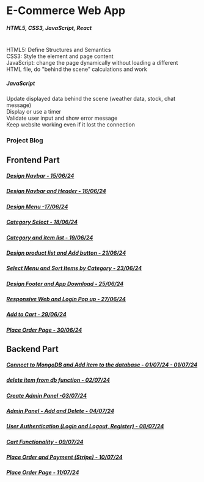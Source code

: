 # E-Commerce Web App

##### HTML5, CSS3, JavaScript, React
\
HTML5: Define Structures and Semantics\
CSS3: Style the element and page content\
JavaScript: change the page dynamically without loading a different \
HTML file, do "behind the scene" calculations and work


##### JavaScript

Update displayed data behind the scene (weather data, stock, chat message)\
Display or use a timer\
Validate user input and show error message\
Keep website working even if it lost the connection

### Project Blog

## Frontend Part

##### [Design Navbar - 15/06/24](https://blog.naver.com/detol3953/223480690554)
##### [Design Navbar and Header - 16/06/24](https://blog.naver.com/detol3953/223481583076)
##### [Design Menu -17/06/24](https://blog.naver.com/detol3953/223482762487)
##### [Category Select - 18/06/24](https://blog.naver.com/detol3953/223483966895)
##### [Category and item list - 19/06/24](https://blog.naver.com/detol3953/223485091209)
##### [Design product list and Add button - 21/06/24](https://blog.naver.com/detol3953/223487386472)
##### [Select Menu and Sort Items by Category - 23/06/24](https://blog.naver.com/detol3953/223489050773)
##### [Design Footer and App Download - 25/06/24](https://blog.naver.com/detol3953/223491234139)
##### [Responsive Web and Login Pop up - 27/06/24](https://blog.naver.com/detol3953/223493735425)
##### [Add to Cart - 29/06/24](https://blog.naver.com/detol3953/223495512053)
##### [Place Order Page - 30/06/24](https://blog.naver.com/detol3953/223496931170)
#####
#####
## Backend Part
##### [Connect to MongoDB and Add item to the database - 01/07/24 - 01/07/24](https://blog.naver.com/detol3953/223498164658)
##### [delete item from db function - 02/07/24](https://blog.naver.com/detol3953/223499401675)
##### [Create Admin Panel -03/07/24](https://blog.naver.com/detol3953/223500418264)
##### [Admin Panel - Add and Delete - 04/07/24](https://blog.naver.com/detol3953/223501737561)
##### [User Authentication (Login and Logout, Register) - 08/07/24](https://blog.naver.com/detol3953/223506073396)
##### [Cart Functionality - 09/07/24](https://blog.naver.com/detol3953/223507277277)
##### [Place Order and Payment (Stripe) - 10/07/24](https://blog.naver.com/detol3953/223508522895)
##### [Place Order Page - 11/07/24](https://blog.naver.com/detol3953/223509255996)
 